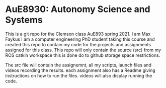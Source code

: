 # AuE8930: Autonomy Science and Systems
This is a git repo for the Clemson class AuE893 spring 2021.  I am Max Faykus I am a computer engineering PhD student taking this course and created this repo to 
contain my code for the projects and assignments assigned for this class.  This repo will only contain the source (src) from my ROS catkin workspace this is done do to 
github storage space restrictions.


The src file will contain the assignemnt, all my scripts, launch files and videos recording the results.  each assignment also has a Readme giving instructions on
how to run the files.  videos will also display running the code.



